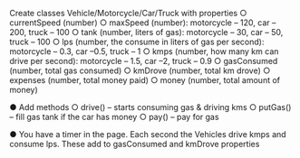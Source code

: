 Create classes Vehicle/Motorcycle/Car/Truck with properties
○ currentSpeed (number)
○ maxSpeed (number): motorcycle – 120, car – 200, truck – 100
○ tank (number, liters of gas): motorcycle – 30, car – 50, truck – 100
○ lps (number, the consume in liters of gas per second): motorcycle – 0.3, car –0.5, truck – 1
○ kmps (number, how many km can drive per second): motorcycle – 1.5, car –2, truck – 0.9
○ gasConsumed (number, total gas consumed)
○ kmDrove (number, total km drove)
○ expenses (number, total money paid)
○ money (number, total amount of money)

● Add methods
○ drive() – starts consuming gas & driving kms
○ putGas() – fill gas tank if the car has money
○ pay() – pay for gas

● You have a timer in the page. Each second the Vehicles drive kmps and
consume lps. These add to gasConsumed and kmDrove properties
